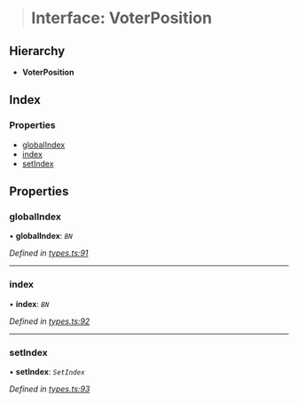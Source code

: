 > # Interface: VoterPosition

## Hierarchy

* **VoterPosition**

## Index

### Properties

* [globalIndex](_types_.voterposition.md#globalindex)
* [index](_types_.voterposition.md#index)
* [setIndex](_types_.voterposition.md#setindex)

## Properties

###  globalIndex

• **globalIndex**: *`BN`*

*Defined in [types.ts:91](https://github.com/polkadot-js/api/blob/19c3e4b/packages/api-derive/src/types.ts#L91)*

___

###  index

• **index**: *`BN`*

*Defined in [types.ts:92](https://github.com/polkadot-js/api/blob/19c3e4b/packages/api-derive/src/types.ts#L92)*

___

###  setIndex

• **setIndex**: *`SetIndex`*

*Defined in [types.ts:93](https://github.com/polkadot-js/api/blob/19c3e4b/packages/api-derive/src/types.ts#L93)*
